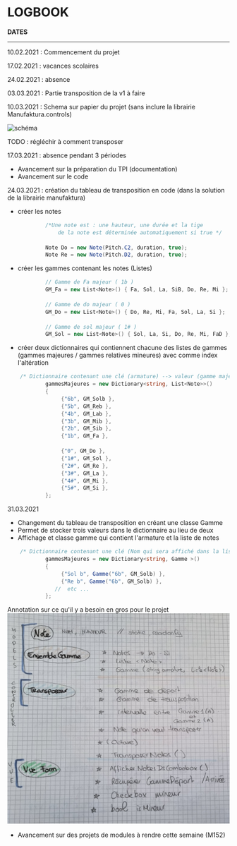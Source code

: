 # LOGBOOK 

**DATES**

***

10.02.2021 : Commencement du projet

17.02.2021 : vacances scolaires

24.02.2021 : absence

03.03.2021 : Partie transposition de la v1 à faire

10.03.2021 : Schema sur papier du projet (sans inclure la librairie Manufaktura.controls) 

![schéma](schema-transposition.jpg)

TODO : régléchir à comment transposer

17.03.2021 : absence pendant 3 périodes 

- Avancement sur la préparation du TPI (documentation)
- Avancement sur le code 

24.03.2021 : création du tableau de transposition en code (dans la solution de la librairie manufaktura)

- créer les notes 
```c#
            /*Une note est : une hauteur, une durée et la tige
                de la note est déterminée automatiquement si true */

            Note Do = new Note(Pitch.C2, duration, true);
            Note Re = new Note(Pitch.D2, duration, true);
```
- créer les gammes contenant les notes (Listes)
```c#
            // Gamme de Fa majeur ( 1b ) 
            GM_Fa = new List<Note>() { Fa, Sol, La, SiB, Do, Re, Mi };

            // Gamme de do majeur ( 0 ) 
            GM_Do = new List<Note>() { Do, Re, Mi, Fa, Sol, La, Si };

            // Gamme de sol majeur ( 1# ) 
            GM_Sol = new List<Note>() { Sol, La, Si, Do, Re, Mi, FaD };
```

- créer deux dictionnaires qui contiennent chacune des listes de gammes (gammes majeures / gammes relatives mineures) avec comme index l'altération

```c#
    /* Dictionnaire contenant une clé (armature) --> valeur (gamme majeure) */
            gammesMajeures = new Dictionary<string, List<Note>>()
            {
                 {"6b", GM_Solb },
                 {"5b", GM_Reb },
                 {"4b", GM_Lab },
                 {"3b", GM_Mib },
                 {"2b", GM_Sib },
                 {"1b", GM_Fa },

                 {"0", GM_Do },
                 {"1#", GM_Sol },
                 {"2#", GM_Re },
                 {"3#", GM_La },
                 {"4#", GM_Mi },
                 {"5#", GM_Si },
            };

```
 31.03.2021

- Changement du tableau de transposition en créant une classe Gamme
- Permet de stocker trois valeurs dans le dictionnaire au lieu de deux
- Affichage et classe gamme qui contient l'armature et la liste de notes

```c#
    /* Dictionnaire contenant une clé (Nom qui sera affiché dans la liste déroulante) --> valeur (Gamme(string, List<Note>)) */
            gammesMajeures = new Dictionary<string, Gamme >()
            {
                 {"Sol b", Gamme("6b", GM_Solb) },
                 {"Re b", Gamme("6b", GM_Solb) },
               //  etc ...
            };

```
Annotation sur ce qu'il y a besoin en gros pour le projet
![schéma](annotation-classes.jpg)

- Avancement sur des projets de modules à rendre cette semaine (M152)